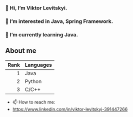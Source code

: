 ### 👋 Hi, I’m Viktor Levitskyi.
### 👀 I’m interested in Java, Spring Framework.
### 🌱 I’m currently learning Java.

## About me

| Rank | Languages |
|-----:|-----------|
|     1| Java      |
|     2| Python    |
|     3| C/C++     |

- 📫 How to reach me:
- https://www.linkedin.com/in/viktor-levitskyi-391447266


<!---
viktor-levic/viktor-levic is a ✨ special ✨ repository because its `README.md` (this file) appears on your GitHub profile.
You can click the Preview link to take a look at your changes.
--->
